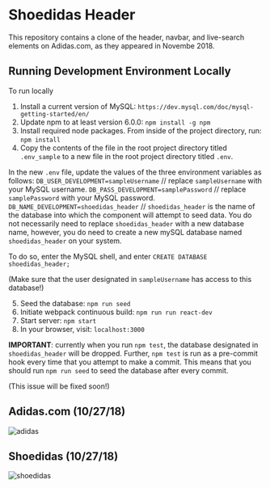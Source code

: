 # Shoedidas Header

This repository contains a clone of the header, navbar, and live-search elements on Adidas.com, as they appeared in Novembe 2018.

## Running Development Environment Locally

To run locally
1) Install a current version of MySQL: `https://dev.mysql.com/doc/mysql-getting-started/en/`
2) Update npm to at least version 6.0.0: `npm install -g npm`
3) Install required node packages. From inside of the project directory, run: `npm install`
4) Copy the contents of the file in the root project directory titled `.env_sample` to a new file in the root project directory titled `.env`.

In the new `.env` file, update the values of the three environment variables as follows:
`DB_USER_DEVELOPMENT=sampleUsername` // replace `sampleUsername` with your MySQL username.
`DB_PASS_DEVELOPMENT=samplePassword` // replace `samplePassword` with your MySQL password.
`DB_NAME_DEVELOPMENT=shoedidas_header` // `shoedidas_header` is the name of the database into which the component will attempt to seed data. You do not necessarily need to replace `shoedidas_header` with a new database name, however, you do need to create a new mySQL database named `shoedidas_header` on your system.

To do so, enter the MySQL shell, and enter 
`CREATE DATABASE shoedidas_header;`

(Make sure that the user designated in `sampleUsername` has access to this database!)

5) Seed the database: `npm run seed`
6) Initiate webpack continuous build: `npm run run react-dev`
7) Start server: `npm start`
8) In your browser, visit: `localhost:3000`

**IMPORTANT**: currently when you run `npm test`, the database designated in `shoedidas_header` will be dropped. Further, `npm test` is run as a pre-commit hook every time that you attempt to make a commit. This means that you should run `npm run seed` to seed the database after every commit.

(This issue will be fixed soon!)


## Adidas.com (10/27/18)
![adidas](https://i.imgur.com/cJG0tOL.png)

## Shoedidas (10/27/18)
![shoedidas](https://i.imgur.com/HWtOEGy.png)
